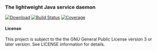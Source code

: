 ### The lightweight Java service daemon
[![Download](https://api.bintray.com/packages/hdecarne/maven/java-lwjsd-runtime/images/download.svg)](https://bintray.com/hdecarne/maven/java-lwjsd-runtime/_latestVersion)
[![Build Status](https://travis-ci.com/hdecarne/java-lwjsd.svg?branch=master)](https://travis-ci.com/hdecarne/java-lwjsd)
[![Coverage](https://sonarcloud.io/api/project_badges/measure?project=de.carne.common%3Ajava-lwjsd&metric=coverage)](https://sonarcloud.io/dashboard/index/de.carne.common:java-lwjsd)

#### License
This project is subject to the the GNU General Public License version 3 or later version.
See LICENSE information for details.
